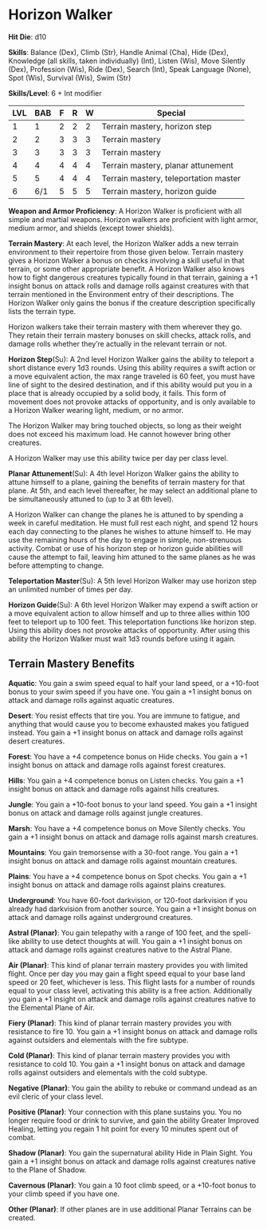 # Horizon Walker

**Hit Die**: d10

**Skills**: Balance (Dex), Climb (Str), Handle Animal (Cha), Hide (Dex), Knowledge (all skills, taken individually) (Int), Listen (Wis), Move Silently (Dex), Profession (Wis), Ride (Dex), Search (Int), Speak Language (None), Spot (Wis), Survival (Wis), Swim (Str)

**Skills/Level**: 6 + Int modifier

LVL | BAB | F | R | W | Special 
--- | --- | - | - | - | ------- 
1   | 1   | 2 | 2 | 2 | Terrain mastery, horizon step
2   | 2   | 3 | 3 | 3 | Terrain mastery
3   | 3   | 3 | 3 | 3 | Terrain mastery
4   | 4   | 4 | 4 | 4 | Terrain mastery, planar attunement
5   | 5   | 4 | 4 | 4 | Terrain mastery, teleportation master
6   | 6/1 | 5 | 5 | 5 | Terrain mastery, horizon guide

**Weapon and Armor Proficiency**: A Horizon Walker is proficient with all simple and martial weapons. Horizon walkers are proficient with light armor, medium armor, and shields (except tower shields).

**Terrain Mastery**: At each level, the Horizon Walker adds a new terrain environment to their repertoire from those given below. Terrain mastery gives a Horizon Walker a bonus on checks involving a skill useful in that terrain, or some other appropriate benefit. A Horizon Walker also knows how to fight dangerous creatures typically found in that terrain, gaining a +1 insight bonus on attack rolls and damage rolls against creatures with that terrain mentioned in the Environment entry of their descriptions. The Horizon Walker only gains the bonus if the creature description specifically lists the terrain type.

Horizon walkers take their terrain mastery with them wherever they go. They retain their terrain mastery bonuses on skill checks, attack rolls, and damage rolls whether they’re actually in the relevant terrain or not.

**Horizon Step**(Su): A 2nd level Horizon Walker gains the ability to teleport a short distance every 1d3 rounds. Using this ability requires a swift action or a move equivalent action, the max range traveled is 60 feet, you must have line of sight to the desired destination, and if this ability would put you in a place that is already occupied by a solid body, it fails. This form of movement does not provoke attacks of opportunity, and is only available to a Horizon Walker wearing light, medium, or no armor.

The Horizon Walker may bring touched objects, so long as their weight does not exceed his maximum load. He cannot however bring other creatures.

A Horizon Walker may use this ability twice per day per class level.

**Planar Attunement**(Su): A 4th level Horizon Walker gains the ability to attune himself to a plane, gaining the benefits of terrain mastery for that plane. At 5th, and each level thereafter, he may select an additional plane to be simultaneously attuned to (up to 3 at 6th level).

A Horizon Walker can change the planes he is attuned to by spending a week in careful meditation. He must full rest each night, and spend 12 hours each day connecting to the planes he wishes to attune himself to. He may use the remaining hours of the day to engage in simple, non-strenuous activity. Combat or use of his horizon step or horizon guide abilities will cause the attempt to fail, leaving him attuned to the same planes as he was before attempting to change.

**Teleportation Master**(Su): A 5th level Horizon Walker may use horizon step an unlimited number of times per day.

**Horizon Guide**(Su): A 6th level Horizon Walker may expend a swift action or a move equivalent action to allow himself and up to three allies within 100 feet to teleport up to 100 feet. This teleportation functions like horizon step. Using this ability does not provoke attacks of opportunity. After using this ability the Horizon Walker must wait 1d3 rounds before using it again.

## Terrain Mastery Benefits

**Aquatic**: You gain a swim speed equal to half your land speed, or a +10-foot bonus to your swim speed if you have one. You gain a +1 insight bonus on attack and damage rolls against aquatic creatures.

**Desert**: You resist effects that tire you. You are immune to fatigue, and anything that would cause you to become exhausted makes you fatigued instead. You gain a +1 insight bonus on attack and damage rolls against desert creatures.

**Forest**: You have a +4 competence bonus on Hide checks. You gain a +1 insight bonus on attack and damage rolls against forest creatures.

**Hills**: You gain a +4 competence bonus on Listen checks. You gain a +1 insight bonus on attack and damage rolls against hills creatures.

**Jungle**: You gain a +10-foot bonus to your land speed. You gain a +1 insight bonus on attack and damage rolls against jungle creatures.

**Marsh**: You have a +4 competence bonus on Move Silently checks. You gain a +1 insight bonus on attack and damage rolls against marsh creatures.

**Mountains**:  You gain tremorsense with a 30-foot range. You gain a +1 insight bonus on attack and damage rolls against mountain creatures.

**Plains**: You have a +4 competence bonus on Spot checks. You gain a +1 insight bonus on attack and damage rolls against plains creatures.

**Underground**: You have 60-foot darkvision, or 120-foot darkvision if you already had darkvision from another source. You gain a +1 insight bonus on attack and damage rolls against underground creatures.

**Astral (Planar)**: You gain telepathy with a range of 100 feet, and the spell-like ability to use detect thoughts at will. You gain a +1 insight bonus on attack and damage rolls against creatures native to the Astral Plane.

**Air (Planar)**: This kind of planar terrain mastery provides you with limited flight. Once per day you may gain a flight speed equal to your base land speed or 20 feet, whichever is less. This flight lasts for a number of rounds equal to your class level, activating this ability is a free action. Additionally you gain a +1 insight on attack and damage rolls against creatures native to the Elemental Plane of Air.

**Fiery (Planar)**: This kind of planar terrain mastery provides you with resistance to fire 10. You gain a +1 insight bonus on attack and damage rolls against outsiders and elementals with the fire subtype.

**Cold (Planar)**: This kind of planar terrain mastery provides you with resistance to cold 10. You gain a +1 insight bonus on attack and damage rolls against outsiders and elementals with the cold subtype.

**Negative (Planar)**: You gain the ability to rebuke or command undead as an evil cleric of your class level.

**Positive (Planar)**: Your connection with this plane sustains you. You no longer require food or drink to survive, and gain the ability Greater Improved Healing, letting you regain 1 hit point for every 10 minutes spent out of combat.

**Shadow (Planar)**: You gain the supernatural ability Hide in Plain Sight. You gain a +1 insight bonus on attack and damage rolls against creatures native to the Plane of Shadow.

**Cavernous (Planar)**: You gain a 10 foot climb speed, or a +10-foot bonus to your climb speed if you have one.

**Other (Planar)**: If other planes are in use additional Planar Terrains can be created.